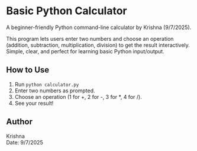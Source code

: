 # Basic Python Calculator

A beginner-friendly Python command-line calculator by Krishna (9/7/2025).

This program lets users enter two numbers and choose an operation (addition, subtraction, multiplication, division) to get the result interactively. Simple, clear, and perfect for learning basic Python input/output.

## How to Use

1. Run `python calculator.py`
2. Enter two numbers as prompted.
3. Choose an operation (1 for +, 2 for -, 3 for *, 4 for /).
4. See your result!

## Author

Krishna  
Date: 9/7/2025
